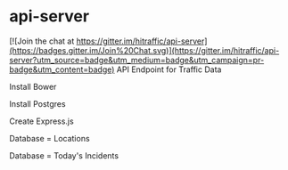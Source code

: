 # api-server

[![Join the chat at https://gitter.im/hitraffic/api-server](https://badges.gitter.im/Join%20Chat.svg)](https://gitter.im/hitraffic/api-server?utm_source=badge&utm_medium=badge&utm_campaign=pr-badge&utm_content=badge)
API Endpoint for Traffic Data

Install Bower

Install Postgres

Create Express.js

Database = Locations 

Database = Today's Incidents



